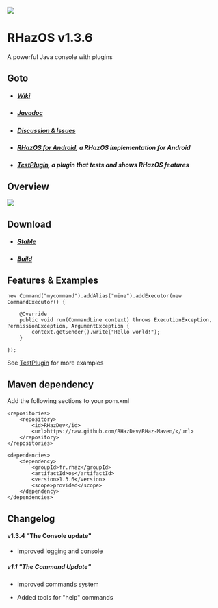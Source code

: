 ![](https://ipfs.io/ipfs/QmTUEKxGh39BL8BZfXGzLTV5XdALdmoYWZ2vTJx8vsz8Ak)

# RHazOS v1.3.6

A powerful Java console with plugins 

## Goto

* ##### [Wiki](https://github.com/RHazDev/RHazOS/wiki)

* ##### [Javadoc](https://rhazdev.github.io/RHaz-Maven/fr/rhaz/os/1.3.4/apidocs/)

* ##### [Discussion & Issues](https://github.com/RHazDev/RHazOS/issues)

* ##### [RHazOS for Android](https://github.com/RHazDev/RHazOS-Android), a RHazOS implementation for Android

* ##### [TestPlugin](https://github.com/RHazDev/TestPlugin), a plugin that tests and shows RHazOS features

## Overview

![](https://image.prntscr.com/image/CDe19kwzQvmG6lcXmI2euQ.png)

## Download

* ##### [Stable](https://github.com/RHazDev/RHazOS/releases)

* ##### [Build](https://github.com/RHazDev/RHazOS/tree/master/target)

## Features & Examples

```
new Command("mycommand").addAlias("mine").addExecutor(new CommandExecutor() {
			
	@Override
	public void run(CommandLine context) throws ExecutionException, PermissionException, ArgumentException {
		context.getSender().write("Hello world!");
	}
	
});
```

See [TestPlugin](https://github.com/RHazDev/TestPlugin) for more examples

## Maven dependency

Add the following sections to your pom.xml

```
<repositories>
	<repository>
		<id>RHazDev</id>
		<url>https://raw.github.com/RHazDev/RHaz-Maven/</url>
	</repository>
</repositories>

<dependencies>
	<dependency>
		<groupId>fr.rhaz</groupId>
		<artifactId>os</artifactId>
		<version>1.3.6</version>
		<scope>provided</scope>
	</dependency>
</dependencies>
```

## Changelog

#### v1.3.4 "The Console update"

* Improved logging and console

##### v1.1 "The Command Update"

* Improved commands system

* Added tools for "help" commands